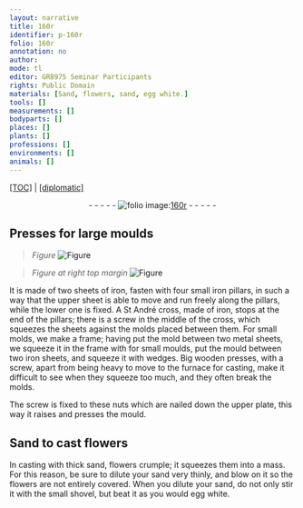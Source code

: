 ```yaml
---
layout: narrative
title: 160r
identifier: p-160r
folio: 160r
annotation: no
author:
mode: tl
editor: GR8975 Seminar Participants
rights: Public Domain
materials: [Sand, flowers, sand, egg white.]
tools: []
measurements: []
bodyparts: []
places: []
plants: []
professions: []
environments: []
animals: []
---
```


<p><a href="{{ site.baseurl }}/translation/">[TOC]</a> | <a href="{{ site.baseurl }}/texts/p-160r_tc/">[diplomatic]</a></p><div class="folio" align="center">- - - - - <a href="http://gallica.bnf.fr/ark:/12148/btv1b10500001g/f325.item.r=.zoom" target="_blank"><img src="https://cu-mkp.github.io/2017-workshop-edition/assets/photo-icon.png" alt="folio image: " style="display:inline-block; margin-bottom:-3px;"/>160r</a> - - - - - </div>  
  

## Presses for large moulds

 
> *Figure*
> <a href="https://drive.google.com/open?id=0B9-oNrvWdlO5ZDNJT25PWjlUbGM" target="_blank"><img src="https://cu-mkp.github.io/GR8975-edition/assets/photo-icon.png" alt="Figure" style="display:inline-block; margin-bottom:-3px;"/></a>
 
> *Figure*
> *at right top margin*
> <a href="https://drive.google.com/open?id=0B9-oNrvWdlO5MEUzMjhxUVl1ZTA" target="_blank"><img src="https://cu-mkp.github.io/GR8975-edition/assets/photo-icon.png" alt="Figure" style="display:inline-block; margin-bottom:-3px;"/></a>
 
It is made of two sheets of iron, fasten with four small iron pillars, in such a way that the upper sheet is able to move and run freely along the pillars, while the lower one is fixed. A St André cross, made of iron, stops at the end of the pillars; there is a screw in the middle of the cross, which squeezes the sheets against the molds placed between them. For small molds, we make a frame; having put the mold between two metal sheets, we squeeze it in the frame with for small moulds, put the mould between two iron sheets, and squeeze it with wedges. Big wooden presses, with a screw, apart from being heavy to move to the furnace for casting, make it difficult to see when they squeeze too much, and they often break the molds.
 
The screw is fixed to these nuts which are nailed down the upper plate, this way it raises and presses the mould.
 
 
  

## <span class="m">Sand</span> to cast <span class="m">flowers</span>

 
In casting with thick <span class="m">sand</span>, <span class="m">flowers</span> crumple; it squeezes them into a mass. For this reason, be sure to dilute your <span class="m">sand</span> very thinly, and blow on it so the <span class="m">flowers</span> are not entirely covered. When you dilute your <span class="m">sand</span>, do not only stir it with the small shovel, but beat it as you would <span class="m">egg white.</span>
 
